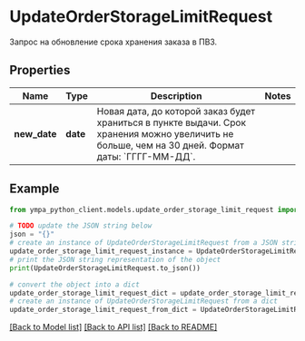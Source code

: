 # UpdateOrderStorageLimitRequest

Запрос на обновление срока хранения заказа в ПВЗ.

## Properties

Name | Type | Description | Notes
------------ | ------------- | ------------- | -------------
**new_date** | **date** | Новая дата, до которой заказ будет храниться в пункте выдачи.  Срок хранения можно увеличить не больше, чем на 30 дней.  Формат даты: &#x60;ГГГГ-ММ-ДД&#x60;.  | 

## Example

```python
from ympa_python_client.models.update_order_storage_limit_request import UpdateOrderStorageLimitRequest

# TODO update the JSON string below
json = "{}"
# create an instance of UpdateOrderStorageLimitRequest from a JSON string
update_order_storage_limit_request_instance = UpdateOrderStorageLimitRequest.from_json(json)
# print the JSON string representation of the object
print(UpdateOrderStorageLimitRequest.to_json())

# convert the object into a dict
update_order_storage_limit_request_dict = update_order_storage_limit_request_instance.to_dict()
# create an instance of UpdateOrderStorageLimitRequest from a dict
update_order_storage_limit_request_from_dict = UpdateOrderStorageLimitRequest.from_dict(update_order_storage_limit_request_dict)
```
[[Back to Model list]](../README.md#documentation-for-models) [[Back to API list]](../README.md#documentation-for-api-endpoints) [[Back to README]](../README.md)


